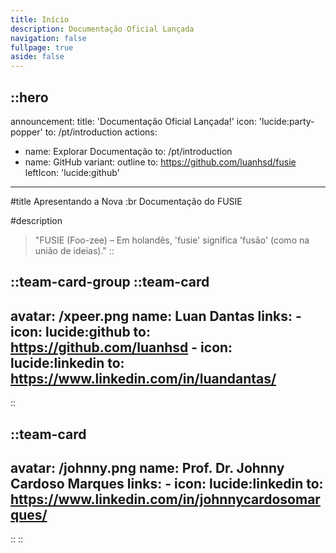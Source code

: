 ```yaml
---
title: Início
description: Documentação Oficial Lançada
navigation: false
fullpage: true
aside: false
---
```


::hero
---
announcement:
  title: 'Documentação Oficial Lançada!'
  icon: 'lucide:party-popper'
  to: /pt/introduction
actions:
  - name: Explorar Documentação
    to: /pt/introduction
  - name: GitHub
    variant: outline
    to: https://github.com/luanhsd/fusie
    leftIcon: 'lucide:github'
---

#title
Apresentando a Nova :br Documentação do FUSIE

#description
> "FUSIE (Foo-zee) – Em holandês, 'fusie' significa 'fusão' (como na união de ideias)."
::


::team-card-group
  ::team-card
  ---
  avatar: /xpeer.png
  name: Luan Dantas
  links:
    - icon: lucide:github
      to: https://github.com/luanhsd
    - icon: lucide:linkedin
      to: https://www.linkedin.com/in/luandantas/
  ---
  ::

  ::team-card
  ---
  avatar: /johnny.png 
  name: Prof. Dr. Johnny Cardoso Marques
  links:
    - icon: lucide:linkedin
      to: https://www.linkedin.com/in/johnnycardosomarques/
  ---
  ::
::